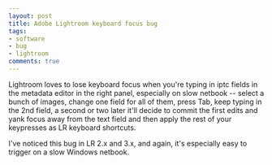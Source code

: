 ```yaml
---
layout: post
title: Adobe Lightroom keyboard focus bug
tags:
- software
- bug
- lightroom
comments: true
---
```

Lightroom loves to lose keyboard focus when you're typing in iptc fields in
the metadata editor in the right panel, especially on slow netbook -- select a
bunch of images, change one field for all of them, press Tab, keep typing in
the 2nd field, a second or two later it'll decide to commit the first edits
and yank focus away from the text field and then apply the rest of your
keypresses as LR keyboard shortcuts.

I've noticed this bug in LR 2.x and 3.x, and again, it's especially easy to
trigger on a slow Windows netbook.

